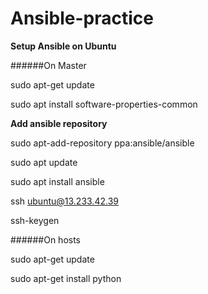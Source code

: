 # Ansible-practice

**Setup Ansible on Ubuntu**

######On Master


sudo apt-get update

sudo apt install software-properties-common

**Add ansible repository**

sudo apt-add-repository ppa:ansible/ansible

sudo apt update

sudo apt install ansible

ssh ubuntu@13.233.42.39

ssh-keygen




######On hosts

sudo apt-get update

sudo apt-get install python
